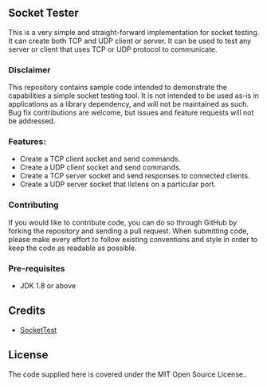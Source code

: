 ## Socket Tester

This is a very simple and straight-forward implementation for socket testing. It can create both TCP and UDP client or server. It can be used to test any server or client that uses TCP or UDP protocol to communicate. 

### Disclaimer

This repository contains sample code intended to demonstrate the capabilities a simple socket testing tool. It is not intended to be used as-is in applications as a library dependency, and will not be maintained as such. Bug fix contributions are welcome, but issues and feature requests will not be addressed.

### Features:

 * Create a TCP client socket and send commands.
 * Create a UDP client socket and send commands.
 * Create a TCP server socket and send responses to connected clients.
 * Create a UDP server socket that listens on a particular port.

### Contributing
If you would like to contribute code, you can do so through GitHub by forking the repository and sending a pull request.
When submitting code, please make every effort to follow existing conventions and style in order to keep the code as readable as possible.

### Pre-requisites

* JDK 1.8 or above

## Credits

* [SocketTest][1]

## License

The code supplied here is covered under the MIT Open Source License..

[1]: http://sockettest.sourceforge.net